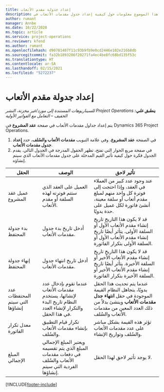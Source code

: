 ```yaml
---
title: إعداد جدولة مقدم الأتعاب
description: يقدم هذا الموضوع معلومات حول كيفية إعداد جدول مقدمات الأتعاب في Project Operations.
author: rumant
manager: Annbe
ms.date: 10/22/2020
ms.topic: article
ms.service: project-operations
ms.reviewer: kfend
ms.author: rumant
ms.openlocfilehash: d90781407f11c93b9fb9e0cd2446e102e216b8db
ms.sourcegitcommit: fa32b1893286f20271fa4ec4be8fc68bd135f53c
ms.translationtype: HT
ms.contentlocale: ar-SA
ms.lasthandoff: 02/15/2021
ms.locfileid: "5272237"
---
```

# <a name="set-up-a-retainer-schedule"></a>إعداد جدولة مقدم الأتعاب

_**ينطبق علي:** ‏‫Project Operations للسيناريوهات المستندة إلى مورد/غير مخزنة‬، ‏‫النشر الخفيف – التعامل مع الفواتير الأولية‬_

يتم إعداد جداول مقدمات الأتعاب في صفحة **عقد المشروع** في Dynamics 365 Project Operations.

1. في الصفحة **عقد المشروع**، وفي علامة التبويب **مقدمات الأتعاب والسُلف**، حدد **إعداد جدول مقدمات الأتعاب**.
2. في صفحة مربع الحوار التي تفتح، تظهر الحقول المدرجة في الجدول التالي. يقدم الجدول فكرة حول كيفية تأثير القيم المدخلة على جدول مقدمات الأتعاب الذي سيتم إنشاؤه.

| الحقل | ‏‏الوصف | تأثير لاحق |
| --- | --- | --- |
| عميل عقد المشروع | العميل على العقد الذي ستتم فوترته لهذه السلفة أو مقدم الأتعاب. | عند وجود عدد كبير من العملاء في العقد، وإذا احتجت إلى فوترة كل واحد منهم لمبلغ مقدم أتعاب أو سلفة معينة، أنشئ فاتورة لكل عميل على حدة يدويًا. |
| بدء جدولة المحتفظ | أدخل تاريخ بدء جدول مقدمات الأتعاب. | قد لا يكون هذا التاريخ تاريخ إنشاء مقدم الأتعاب الأول أو السلفة الأولى. يتأثر أيضًا تاريخ إنشاء مقدم الأتعاب الأول أو السلفة الأولى بتكرار الفاتورة. |
| إنهاء جدولة المحتفظ | أدخل تاريخ انتهاء جدول مقدمات الأتعاب. | قد لا يكون هذا التاريخ تاريخ إنشاء مقدم الأتعاب الأخير أو السلفة الأخيرة. يتأثر أيضًا تاريخ إنشاء مقدم الأتعاب الأخير أو السلفة الأخيرة بتكرار الفاتورة. |
| عدد المحتفظات التي سيتم إنشاؤها | عندما تقوم بإدخال عدد مقدمات الأتعاب لإنشائها، يستخدم النظام تاريخ البدء والتكرار لإنشاء العدد في هذا الحقل. | عندما يتم تحديث هذا الحقل يدويًا، يتجاهل النظام القيمة الموجودة في حقل **انتهاء جدل مقدمات الأتعاب** وينشئ بدلاً من ذلك العدد المعين من مقدمات الأتعاب والسُلف. |
| معدل تكرار الفاتورة | تكرار قيام التطبيق بإنشاء مقدمات الأتعاب والسُلف. | تؤثر هذه القيمة بشكل مباشر على عدد مقدمات الأتعاب والسُلف وتواريخ الإنشاء. |
| ‏‫المبلغ الإجمالي | ويعتبر المبلغ الإجمالي المبلغ الذي يتم تقسيمه في دفعات مقدمات الأتعاب والسُلف الفردية التي سيتم إنشاؤها. | لا يوجد تأثير لاحق لهذا الحقل. |


[!INCLUDE[footer-include](../../includes/footer-banner.md)]